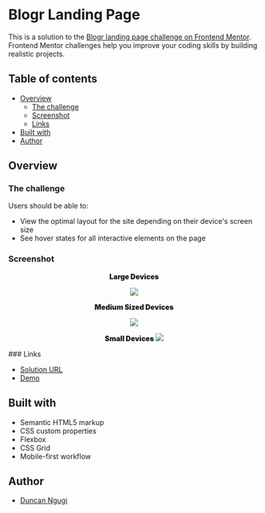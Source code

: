 # Blogr Landing Page

This is a solution to the
[Blogr landing page challenge on Frontend Mentor](https://www.frontendmentor.io/challenges/blogr-landing-page-EX2RLAApP).
Frontend Mentor challenges help you improve your coding skills by building
realistic projects.

## Table of contents

- [Overview](#overview)
  - [The challenge](#the-challenge)
  - [Screenshot](#screenshot)
  - [Links](#links)
- [Built with](#built-with)
- [Author](#author)

## Overview

### The challenge

Users should be able to:

- View the optimal layout for the site depending on their device's screen size
- See hover states for all interactive elements on the page

### Screenshot
<div style="text-align: center; font-weight: 900;">
Large Devices

![](./assets/readme/large-devices.png)

Medium Sized Devices



![](./assets/readme/medium-size-devices.png)

Small Devices
![](./assets/readme/mobile-devices.png)

</div>
### Links

- [Solution URL](https://github.com/ngugimuchangi/front-end/tree/master/blogr-landing-page)
- [Demo](https://blogr-landing-page-five-teal.vercel.app/)

## Built with

- Semantic HTML5 markup
- CSS custom properties
- Flexbox
- CSS Grid
- Mobile-first workflow

## Author

- [Duncan Ngugi](https://github.com/ngugimuchangi)
